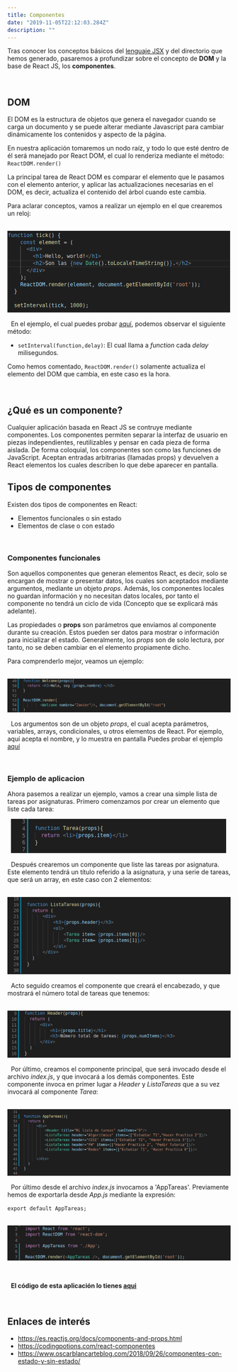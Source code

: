 ```yaml
---
title: Componentes
date: "2019-11-05T22:12:03.284Z"
description: ""
---
```


Tras conocer los conceptos básicos del [lenguaje JSX][articulo] y del directorio que hemos generado, pasaremos a profundizar sobre el concepto de **DOM** y la base de React JS, los **componentes**.

&nbsp;
## DOM

El DOM es la estructura de objetos que genera el navegador cuando se carga un documento y se puede alterar mediante Javascript para cambiar dinámicamente los contenidos y aspecto de la página.

En nuestra aplicación tomaremos un nodo raíz, y todo lo que esté dentro de él será manejado por React DOM, el cual lo renderiza mediante el método: `ReactDOM.render()`

La principal tarea de React DOM es comparar el elemento que le pasamos con el elemento anterior, y aplicar las actualizaciones necesarias en el DOM, es decir, actualiza el contenido del árbol cuando este cambia.

Para aclarar conceptos, vamos a realizar un ejemplo en el que crearemos un reloj:


&nbsp;
![Ops, esta imagen no ha cargado](./Ejemplo_reloj.png)


&nbsp;
En el ejemplo, el cual puedes probar [aquí][reloj_codigo], podemos observar el siguiente método:
* `setInterval(function,delay)`: El cual llama a *function* cada *delay* milisegundos.

Como hemos comentado, `ReactDOM.render()` solamente actualiza el elemento del DOM que cambia, en este caso es la hora.


&nbsp;
## ¿Qué es un componente?

Cualquier aplicación basada en React JS se contruye mediante componentes. Los componentes permiten separar la interfaz de usuario en piezas independientes, reutilizables y pensar en cada pieza de forma aislada. De forma coloquial, los componentes son como las funciones de JavaScript. Aceptan entradas arbitrarias (llamadas props) y devuelven a React elementos los cuales describen lo que debe aparecer en pantalla.


## Tipos de componentes

Existen dos tipos de componentes en React:
* Elementos funcionales o sin estado
* Elementos de clase o con estado


&nbsp;
### **Componentes funcionales**

Son aquellos componentes que generan elementos React, es decir, solo se encargan de mostrar o presentar datos, los cuales son aceptados mediante  argumentos, mediante un objeto *props*. Además, los componentes locales no guardan información y no necesitan datos locales, por tanto el componente no tendrá un ciclo de vida (Concepto que se explicará más adelante).

Las propiedades o **props** son parámetros que enviamos al componente durante su creación. Estos pueden ser datos para mostrar o información para inicializar el estado. Generalmente, los *props* son de solo lectura, por tanto, no se deben cambiar en el elemento propiamente dicho.

Para comprenderlo mejor, veamos un ejemplo:


&nbsp;
![Ops, esta imagen no ha cargado](./Ejemplo_Props.png)


&nbsp;
Los argumentos son de un objeto *props*, el cual acepta parámetros, variables, arrays, condicionales, u otros elementos de React. Por ejemplo, aquí acepta el nombre, y lo muestra en pantalla
Puedes probar el ejemplo [aquí][props_ejemplo]


&nbsp;
### **Ejemplo de aplicacion**
Ahora pasemos a realizar un ejemplo, vamos a crear una simple lista de tareas por asignaturas. Primero comenzamos por crear un elemento que liste cada tarea:


&nbsp;
![Ops, esta imagen no ha cargado](./Tarea.png)


&nbsp;
Después crearemos un componente que liste las tareas por asignatura. Este elemento tendrá un título referido a la asignatura, y una serie de tareas, que será un array, en este caso con 2 elementos:


&nbsp;
![Ops, esta imagen no ha cargado](./ListaTareas.png)


&nbsp;
Acto seguido creamos el componente que creará el encabezado, y que mostrará el número total de tareas que tenemos:


&nbsp;
![Ops, esta imagen no ha cargado](./Header.png)


&nbsp;
Por último, creamos el componente principal, que será invocado desde el archivo *index.js*, y que invocará a los demás componentes. Este componente invoca en primer lugar a *Header* y *ListaTareas* que a su vez invocará al componente *Tarea*:


&nbsp;
![Ops, esta imagen no ha cargado](./AppTareas.png)


&nbsp;
Por último desde el archivo *index.js* invocamos a 'AppTareas'. Previamente hemos de exportarla desde *App.js* mediante la expresión:

~~~
export default AppTareas;
~~~

&nbsp;
![Ops, esta imagen no ha cargado](./Invocar_AppTareas.png)


&nbsp;


&nbsp;
**El código de esta aplicación lo tienes [aqui][codigo]**


&nbsp;
## Enlaces de interés

- <https://es.reactjs.org/docs/components-and-props.html>
- <https://codingpotions.com/react-componentes>
- <https://www.oscarblancarteblog.com/2018/09/26/componentes-con-estado-y-sin-estado/>


[articulo]: ../jsx

[codigo]: https://github.com/franberchez/Codigo_React

[props_ejemplo]: https://codepen.io/Javier_Herrero/pen/qBBjWYK?editors=0010

[reloj_codigo]: https://codepen.io/Javier_Herrero/pen/RwwVVMm